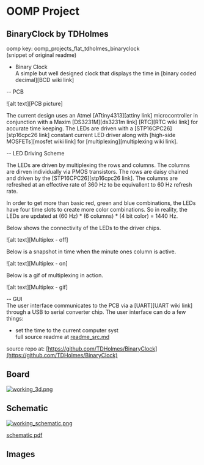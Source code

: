 # OOMP Project  
## BinaryClock  by TDHolmes  
  
oomp key: oomp_projects_flat_tdholmes_binaryclock  
(snippet of original readme)  
  
- Binary Clock  
A simple but well designed clock that displays the time in [binary coded decimal][BCD wiki link]  
  
-- PCB  
  
![alt text][PCB picture]  
  
The current design uses an Atmel [ATtiny4313][attiny link] microcontroller in conjunction with a Maxim [DS3231M][ds3231m link] [RTC][RTC wiki link] for accurate time keeping. The LEDs are driven with a [STP16CPC26][stp16cpc26 link] constant current LED driver along with [high-side MOSFETs][mosfet wiki link] for [multiplexing][multiplexing wiki link].  
  
-- LED Driving Scheme  
  
The LEDs are driven by multiplexing the rows and columns. The columns are dirven individually via PMOS transistors. The rows are daisy chained and driven by the [STP16CPC26][stp16cpc26 link]. The columns are refreshed at an effective rate of 360 Hz to be equivallent to 60 Hz refresh rate.  
  
In order to get more than basic red, green and blue combinations, the LEDs have four time slots to create more color combinations. So in reality, the LEDs are updated at (60 Hz) * (6 columns) * (4 bit color) = 1440 Hz.  
  
Below shows the connectivity of the LEDs to the driver chips.  
  
![alt text][Multiplex - off]  
  
Below is a snapshot in time when the minute ones column is active.  
  
![alt text][Multiplex - on]  
  
Below is a gif of multiplexing in action.  
  
![alt text][Multiplex - gif]  
  
-- GUI  
The user interface communicates to the PCB via a [UART][UART wiki link] through a USB to serial converter chip. The user interface can do a few things:  
- set the time to the current computer syst  
  full source readme at [readme_src.md](readme_src.md)  
  
source repo at: [https://github.com/TDHolmes/BinaryClock](https://github.com/TDHolmes/BinaryClock)  
## Board  
  
[![working_3d.png](working_3d_600.png)](working_3d.png)  
## Schematic  
  
[![working_schematic.png](working_schematic_600.png)](working_schematic.png)  
  
[schematic pdf](working_schematic.pdf)  
## Images  
